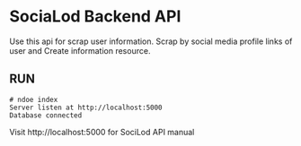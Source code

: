 # SociaLod Backend API
Use this api for scrap user information. Scrap by social media profile links of user and Create information resource.

RUN
---
    # ndoe index
    Server listen at http://localhost:5000
    Database connected

Visit http://localhost:5000 for SociLod API manual
